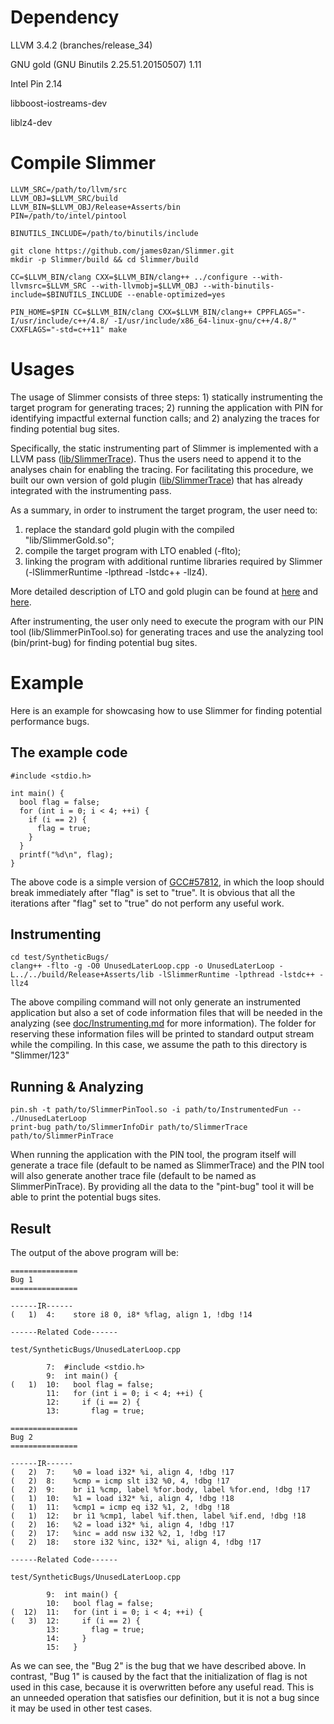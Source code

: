# Dependency

LLVM 3.4.2 (branches/release_34)

GNU gold (GNU Binutils 2.25.51.20150507) 1.11

Intel Pin 2.14 

libboost-iostreams-dev

liblz4-dev

# Compile Slimmer

    LLVM_SRC=/path/to/llvm/src
    LLVM_OBJ=$LLVM_SRC/build
    LLVM_BIN=$LLVM_OBJ/Release+Asserts/bin
    PIN=/path/to/intel/pintool

    BINUTILS_INCLUDE=/path/to/binutils/include 

    git clone https://github.com/james0zan/Slimmer.git
    mkdir -p Slimmer/build && cd Slimmer/build

    CC=$LLVM_BIN/clang CXX=$LLVM_BIN/clang++ ../configure --with-llvmsrc=$LLVM_SRC --with-llvmobj=$LLVM_OBJ --with-binutils-include=$BINUTILS_INCLUDE --enable-optimized=yes

    PIN_HOME=$PIN CC=$LLVM_BIN/clang CXX=$LLVM_BIN/clang++ CPPFLAGS="-I/usr/include/c++/4.8/ -I/usr/include/x86_64-linux-gnu/c++/4.8/" CXXFLAGS="-std=c++11" make

# Usages

The usage of Slimmer consists of three steps: 1) statically instrumenting the target program for generating traces; 2) running the application with PIN for identifying impactful external function calls;
and 2) analyzing the traces for finding potential bug sites.

Specifically, the static instrumenting part of Slimmer is implemented with a LLVM pass
([lib/SlimmerTrace](https://github.com/james0zan/Slimmer/tree/master/lib/SlimmerTrace)).
Thus the users need to append it to the analyses chain for enabling the tracing.
For facilitating this procedure, we built our own version of gold plugin
([lib/SlimmerTrace](https://github.com/james0zan/Slimmer/tree/master/lib/SlimmerTrace))
that has already integrated with the instrumenting pass.

As a summary, in order to instrument the target program, the user need to:
1) replace the standard gold plugin with the compiled "lib/SlimmerGold.so";
2) compile the target program with LTO enabled (-flto);
3) linking the program with additional runtime libraries required by Slimmer (-lSlimmerRuntime -lpthread -lstdc++ -llz4).

More detailed description of LTO and gold plugin can be found at [here](http://llvm.org/docs/LinkTimeOptimization.html) and [here](http://llvm.org/docs/GoldPlugin.html).

After instrumenting, the user only need to execute the program with our PIN tool (lib/SlimmerPinTool.so)
for generating traces and use the analyzing tool (bin/print-bug) for finding potential bug sites.

# Example

Here is an example for showcasing how to use Slimmer for finding potential performance bugs.

## The example code

    #include <stdio.h>

    int main() {
      bool flag = false;
      for (int i = 0; i < 4; ++i) {
        if (i == 2) {
          flag = true;
        }
      }
      printf("%d\n", flag);
    }

The above code is a simple version of [GCC#57812](https://gcc.gnu.org/bugzilla/show_bug.cgi?id=57812),
in which the loop should break immediately after "flag" is set to "true".
It is obvious that all the iterations after "flag" set to "true" do not perform any useful work.

## Instrumenting

    cd test/SyntheticBugs/
    clang++ -flto -g -O0 UnusedLaterLoop.cpp -o UnusedLaterLoop -L../../build/Release+Asserts/lib -lSlimmerRuntime -lpthread -lstdc++ -llz4

The above compiling command will not only generate an instrumented application but also a set of code information files that will be needed in the analyzing (see [doc/Instrumenting.md](https://github.com/james0zan/Slimmer/tree/master/doc/Instrumenting.md) for more information).
The folder for reserving these information files will be printed to standard output stream while the compiling.
In this case, we assume the path to this directory is "Slimmer/123"

## Running & Analyzing

    pin.sh -t path/to/SlimmerPinTool.so -i path/to/InstrumentedFun -- ./UnusedLaterLoop
    print-bug path/to/SlimmerInfoDir path/to/SlimmerTrace path/to/SlimmerPinTrace

When running the application with the PIN tool, the program itself will generate a trace file (default to be named as SlimmerTrace) and the PIN tool will also generate another trace file (default to be named as SlimmerPinTrace).
By providing all the data to the "pint-bug" tool it will be able to print the potential bugs sites.

## Result

The output of the above program will be:

    ===============
    Bug 1
    ===============

    ------IR------
    (   1)  4:    store i8 0, i8* %flag, align 1, !dbg !14

    ------Related Code------

    test/SyntheticBugs/UnusedLaterLoop.cpp

            7:  #include <stdio.h>
            9:  int main() {
    (   1)  10:   bool flag = false;
            11:   for (int i = 0; i < 4; ++i) {
            12:     if (i == 2) {
            13:       flag = true;

    ===============
    Bug 2
    ===============

    ------IR------
    (   2)  7:    %0 = load i32* %i, align 4, !dbg !17
    (   2)  8:    %cmp = icmp slt i32 %0, 4, !dbg !17
    (   2)  9:    br i1 %cmp, label %for.body, label %for.end, !dbg !17
    (   1)  10:   %1 = load i32* %i, align 4, !dbg !18
    (   1)  11:   %cmp1 = icmp eq i32 %1, 2, !dbg !18
    (   1)  12:   br i1 %cmp1, label %if.then, label %if.end, !dbg !18
    (   2)  16:   %2 = load i32* %i, align 4, !dbg !17
    (   2)  17:   %inc = add nsw i32 %2, 1, !dbg !17
    (   2)  18:   store i32 %inc, i32* %i, align 4, !dbg !17

    ------Related Code------

    test/SyntheticBugs/UnusedLaterLoop.cpp

            9:  int main() {
            10:   bool flag = false;
    (  12)  11:   for (int i = 0; i < 4; ++i) {
    (   3)  12:     if (i == 2) {
            13:       flag = true;
            14:     }
            15:   }

As we can see, the "Bug 2" is the bug that we have described above.
In contrast, "Bug 1" is caused by the fact that the initialization of flag is not used in this case,
because it is overwritten before any useful read.
This is an unneeded operation that satisfies our definition, but it is not a bug since it may be used in other test cases.

